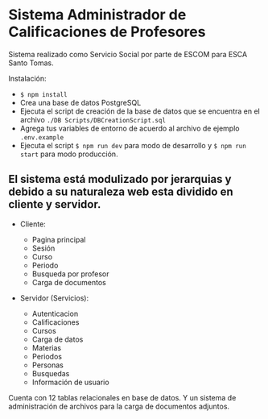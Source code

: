 # Sistema Administrador de Calificaciones de Profesores
Sistema realizado como Servicio Social por parte de ESCOM para ESCA Santo Tomas.

Instalación:
- `$ npm install`
- Crea una base de datos PostgreSQL
- Ejecuta el script de creación de la base de datos que se encuentra en el archivo `./DB Scripts/DBCreationScript.sql`
- Agrega tus variables de entorno de acuerdo al archivo de ejemplo `.env.example`
- Ejecuta el script `$ npm run dev` para modo de desarrollo y `$ npm run start` para modo producción.

## El sistema está modulizado por jerarquias y debido a su naturaleza web esta dividido en cliente y servidor.

- Cliente:
	- Pagina principal
	- Sesión
	- Curso
	- Periodo
	- Busqueda por profesor
	- Carga de documentos

- Servidor (Servicios):
	- Autenticacion
	- Calificaciones
	- Cursos
	- Carga de datos
	- Materias
	- Periodos
	- Personas
	- Busquedas
	- Información de usuario

Cuenta con 12 tablas relacionales en base de datos.
Y un sistema de administración de archivos para la carga de documentos adjuntos.
